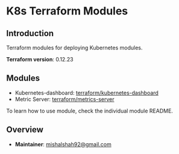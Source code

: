 # K8s Terraform Modules

## Introduction

Terraform modules for deploying Kubernetes modules.

**Terraform version**: 0.12.23

## Modules
- Kubernetes-dashboard: [terraform/kubernetes-dashboard](terraform/kubernetes-dashboard)
- Metric Server: [terraform/metrics-server](terraform/metrics-server)

To learn how to use module, check the individual module README.
    
## Overview

- **Maintainer**: mishalshah92@gmail.com